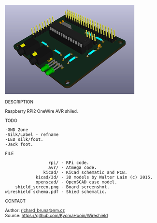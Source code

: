 ![Shield](https://github.com/KyomaHooin/Wireshield/raw/master/shield_screen.png "screenshot")

DESCRIPTION

Raspberry RPi2 OneWire AVR shiled.

TODO
<pre>
-GND Zone
-Silk/Label - refname
-LED silk/foot.
-Jack foot.
</pre>
FILE
<pre>
                 rpi/ - RPi code.
                 avr/ - Atmega code.
               kicad/ - KiCad schematic and PCB.
            kicad/3d/ - 3D models by Walter Lain (c) 2015.
            openscad/ - OpenSCAD case model.
    shield_screen.png - Board screenshot.
wireshield_schema.pdf - Shied schematic.
</pre>
CONTACT

Author: richard_bruna@nm.cz<br>
Source: https://github.com/KyomaHooin/Wireshield

